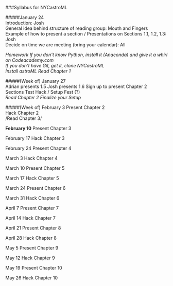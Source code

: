 ###Syllabus for NYCastroML  

#####January 24  
Introduction: Josh  
General idea behind structure of reading group: Mouth and Fingers 
Example of how to present a section / Presentations on Sections 1.1, 1.2, 1.3: Josh   
Decide on time we are meeting (bring your calendar): All  

_Homework If you don't know Python, install it (Anaconda) and give it a whirl on Codeacademy.com_   
_If you don't have Git, get it, clone NYCastroML_  
_Install astroML Read Chapter 1_  

#####(Week of) January 27  
Adrian presents 1.5 Josh presents 1.6 Sign up to present Chapter 2 Sections Test Hack / Setup Fest (?)  
_Read Chapter 2_
_Finalize your Setup_  

#####(Week of) February 3
Present Chapter 2  
Hack Chapter 2   
/Read Chapter 3/  

**February 10** Present Chapter 3

February 17 Hack Chapter 3

February 24 Present Chapter 4

March 3 Hack Chapter 4

March 10 Present Chapter 5

March 17 Hack Chapter 5

March 24 Present Chapter 6

March 31 Hack Chapter 6

April 7 Present Chapter 7

April 14 Hack Chapter 7

April 21 Present Chapter 8

April 28 Hack Chapter 8

May 5 Present Chapter 9

May 12 Hack Chapter 9

May 19 Present Chapter 10

May 26 Hack Chapter 10


